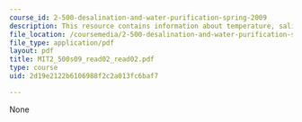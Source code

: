 ```yaml
---
course_id: 2-500-desalination-and-water-purification-spring-2009
description: This resource contains information about temperature, salinity, and density.
file_location: /coursemedia/2-500-desalination-and-water-purification-spring-2009/2d19e2122b6106988f2c2a013fc6baf7_MIT2_500s09_read02_read02.pdf
file_type: application/pdf
layout: pdf
title: MIT2_500s09_read02_read02.pdf
type: course
uid: 2d19e2122b6106988f2c2a013fc6baf7

---
```

None